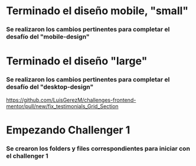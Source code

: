 # Terminado el diseño mobile, "small"
### Se realizaron los cambios pertinentes para completar el desafío del "mobile-design"


# Terminado el diseño "large"
### Se realizaron los cambios pertinentes para completar el desafío del "desktop-design"


https://github.com/LuisGerezM/challenges-frontend-mentor/pull/new/fix_testimonials_Grid_Section 
# Empezando Challenger 1
### Se crearon los folders y files correspondientes para iniciar con el challenger 1